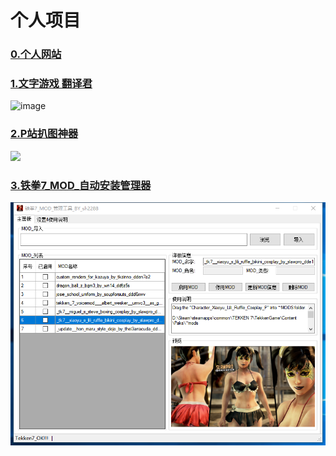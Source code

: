 # 个人项目
### [0.个人网站](http://sh2288.ml)
### [1.文字游戏 翻译君](https://github.com/sh2288/transer)
![image](https://github.com/sh2288/krkr_translator/raw/master/img/%E5%9B%BE%E5%83%8F-7.png)
### [2.P站扒图神器](https://github.com/sh2288/pixiv_downloader_shell)
![](https://github.com/sh2288/pixiv_downloader_shell/raw/master/img/P%E7%AB%99%E6%89%92%E5%9B%BE%E7%A5%9E%E5%99%A8_%E5%B0%81%E9%9D%A2.png)
### [3.铁拳7_MOD_自动安装管理器](https://github.com/sh2288/tekken7_mod_manager)
![image](https://github.com/sh2288/tekken7_mod_manager/raw/master/QQ%E5%9B%BE%E7%89%8720190909131357.png)
